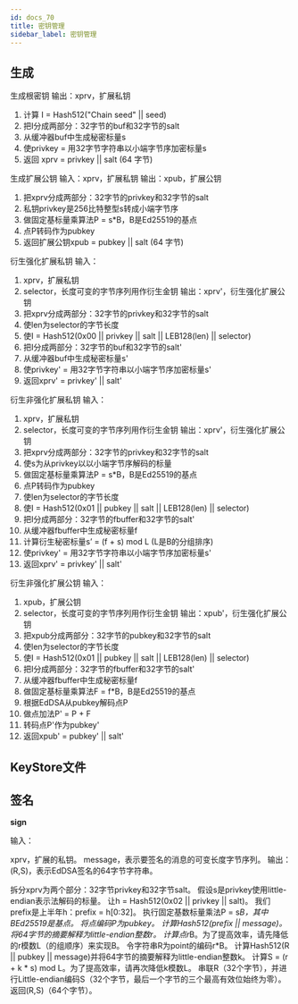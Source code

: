 ```yaml
---
id: docs_70
title: 密钥管理
sidebar_label: 密钥管理
---
```


## 生成
生成根密钥
输出：xprv，扩展私钥
1. 计算 I = Hash512("Chain seed" || seed)
2. 把I分成两部分：32字节的buf和32字节的salt
3. 从缓冲器buf中生成秘密标量s
4. 使privkey = 用32字节字符串以小端字节序加密标量s
5. 返回 xprv = privkey || salt (64 字节)

生成扩展公钥
输入：xprv，扩展私钥
输出：xpub，扩展公钥
1. 把xprv分成两部分：32字节的privkey和32字节的salt
2. 私钥privkey是256比特整型s转成小端字节序
3. 做固定基标量乘算法P = s*B，B是Ed25519的基点
4. 点P转码作为pubkey
5. 返回扩展公钥xpub = pubkey || salt (64 字节)

衍生强化扩展私钥
输入：
1. xprv，扩展私钥
2. selector，长度可变的字节序列用作衍生金钥
输出：xprv'，衍生强化扩展公钥
1. 把xprv分成两部分：32字节的privkey和32字节的salt
2. 使len为selector的字节长度
3. 使I = Hash512(0x00 || privkey || salt || LEB128(len) || selector)
4. 把I分成两部分：32字节的buf和32字节的salt'
5. 从缓冲器buf中生成秘密标量s'
6. 使privkey' = 用32字节字符串以小端字节序加密标量s'
7. 返回xprv' = privkey' || salt'

衍生非强化扩展私钥
输入：
1. xprv，扩展私钥
2. selector，长度可变的字节序列用作衍生金钥
输出：xprv'，衍生强化扩展公钥
1. 把xprv分成两部分：32字节的privkey和32字节的salt
2. 使s为从privkey以以小端字节序解码的标量
3. 做固定基标量乘算法P = s*B，B是Ed25519的基点
4. 点P转码作为pubkey
5. 使len为selector的字节长度
6. 使I = Hash512(0x01 || pubkey || salt || LEB128(len) || selector)
7. 把I分成两部分：32字节的fbuffer和32字节的salt'
8. 从缓冲器fbuffer中生成秘密标量f
9. 计算衍生秘密标量s’ = (f + s) mod L (L是B的分组排序)
10. 使privkey' = 用32字节字符串以小端字节序加密标量s'
11. 返回xprv' = privkey' || salt'

衍生非强化扩展公钥
输入：
1. xpub，扩展公钥
2. selector，长度可变的字节序列用作衍生金钥
输出：xpub'，衍生强化扩展公钥
1. 把xpub分成两部分：32字节的pubkey和32字节的salt
2. 使len为selector的字节长度
3. 使I = Hash512(0x01 || pubkey || salt || LEB128(len) || selector)
4. 把I分成两部分：32字节的fbuffer和32字节的salt'
5. 从缓冲器fbuffer中生成秘密标量f
6. 做固定基标量乘算法F = f*B，B是Ed25519的基点
7. 根据EdDSA从pubkey解码点P
8. 做点加法P' = P + F
9. 转码点P'作为pubkey'
10. 返回xpub' = pubkey' || salt'


## KeyStore文件



## 签名



**sign**

输入：

xprv，扩展的私钥。
message，表示要签名的消息的可变长度字节序列。
输出： (R,S)，表示EdDSA签名的64字节字符串。

拆分xprv为两个部分：32字节privkey和32字节salt。
假设s是privkey使用little-endian表示法解码的标量。
让h = Hash512(0x02 || privkey || salt)。
我们prefix是上半年h：prefix = h[0:32]。
执行固定基数标量乘法P = s*B，其中BEd25519是基点。
将点编码P为pubkey。
计算Hash512(prefix || message)。将64字节的摘要解释为little-endian整数r。
计算点r*B。为了提高效率，请先降低的r模数L（的组顺序）来实现B。
令字符串R为point的编码r*B。
计算Hash512(R || pubkey || message)并将64字节的摘要解释为little-endian整数k。
计算S = (r + k * s) mod L。为了提高效率，请再次降低k模数L。
串联R（32个字节），并进行Little-endian编码S（32个字节，最后一个字节的三个最高有效位始终为零）。
返回(R,S)（64个字节）。